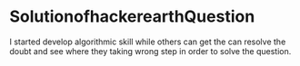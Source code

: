 # SolutionofhackerearthQuestion
I started develop algorithmic skill while others can get the can resolve the doubt and see where they taking wrong step in order to solve
the question.
